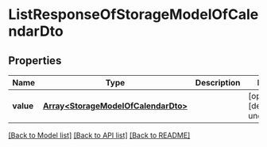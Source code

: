 
# ListResponseOfStorageModelOfCalendarDto

## Properties
Name | Type | Description | Notes
------------ | ------------- | ------------- | -------------
**value** | [**Array&lt;StorageModelOfCalendarDto&gt;**](StorageModelOfCalendarDto.md) |  | [optional] [default to undefined]



[[Back to Model list]](README.md#documentation-for-models) [[Back to API list]](README.md#documentation-for-api-endpoints) [[Back to README]](README.md)
